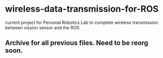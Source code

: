 # wireless-data-transmission-for-ROS
current project for Personal Robotics Lab to complete wireless transmission between vission sensor and the ROS


## Archive for all previous files. Need to be reorg soon.
